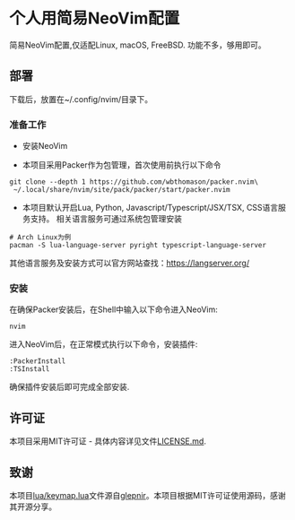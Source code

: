 # 个人用简易NeoVim配置

简易NeoVim配置,仅适配Linux, macOS, FreeBSD. 功能不多，够用即可。

## 部署

下载后，放置在~/.config/nvim/目录下。

### 准备工作

- 安装NeoVim

- 本项目采用Packer作为包管理，首次使用前执行以下命令

```
git clone --depth 1 https://github.com/wbthomason/packer.nvim\
 ~/.local/share/nvim/site/pack/packer/start/packer.nvim
```
- 本项目默认开启Lua, Python, Javascript/Typescript/JSX/TSX, CSS语言服务支持。
相关语言服务可通过系统包管理安装
```
# Arch Linux为例
pacman -S lua-language-server pyright typescript-language-server
```
其他语言服务及安装方式可以官方网站查找：https://langserver.org/

### 安装
在确保Packer安装后，在Shell中输入以下命令进入NeoVim: 
```
nvim
```
进入NeoVim后，在正常模式执行以下命令，安装插件: 
```
:PackerInstall
:TSInstall
```

确保插件安装后即可完成全部安装.


## 许可证

本项目采用MIT许可证 - 具体内容详见文件[LICENSE.md](LICENSE.md).
## 致谢
本项目[lua/keymap.lua](lua/keymap.lua)文件源自[glepnir](https://github.com/glepnir)。本项目根据MIT许可证使用源码，感谢其开源分享。


